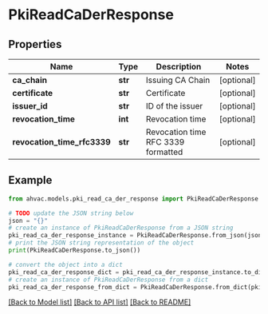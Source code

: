 # PkiReadCaDerResponse


## Properties

Name | Type | Description | Notes
------------ | ------------- | ------------- | -------------
**ca_chain** | **str** | Issuing CA Chain | [optional] 
**certificate** | **str** | Certificate | [optional] 
**issuer_id** | **str** | ID of the issuer | [optional] 
**revocation_time** | **int** | Revocation time | [optional] 
**revocation_time_rfc3339** | **str** | Revocation time RFC 3339 formatted | [optional] 

## Example

```python
from ahvac.models.pki_read_ca_der_response import PkiReadCaDerResponse

# TODO update the JSON string below
json = "{}"
# create an instance of PkiReadCaDerResponse from a JSON string
pki_read_ca_der_response_instance = PkiReadCaDerResponse.from_json(json)
# print the JSON string representation of the object
print(PkiReadCaDerResponse.to_json())

# convert the object into a dict
pki_read_ca_der_response_dict = pki_read_ca_der_response_instance.to_dict()
# create an instance of PkiReadCaDerResponse from a dict
pki_read_ca_der_response_from_dict = PkiReadCaDerResponse.from_dict(pki_read_ca_der_response_dict)
```
[[Back to Model list]](../README.md#documentation-for-models) [[Back to API list]](../README.md#documentation-for-api-endpoints) [[Back to README]](../README.md)


